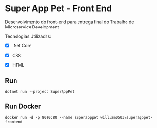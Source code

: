 # Super App Pet - Front End

Desenvolvimento do front-end para entrega final do Trabalho de Microservice Development <p>
Tecnologias Utilizadas: <p>
  - [x] .Net Core <p>
  - [x] CSS <p>
  - [x] HTML <p>

## Run 
```
dotnet run --project SuperAppPet
```

## Run Docker
```
docker run -d -p 8080:80 --name superapppet william0503/superapppet-frontend
```

